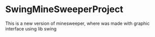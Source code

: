 # SwingMineSweeperProject
 This is a new version of minesweeper, where was made with graphic interface using lib swing
